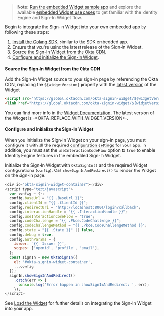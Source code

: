 > **Note:** [Run the embedded Widget sample app](/docs/guides/oie-embedded-common-run-samples/go/main/#run-the-embedded-widget-sample-app) and explore the available [embedded Widget use cases](/docs/guides/oie-embedded-widget-use-case-basic-sign-in/go/main/) to get familiar with the Identity Engine and Sign-In Widget flow.

Begin to integrate the Sign-In Widget into your own embedded app by following these steps:

1. [Install the Golang SDK](#_1-install-the-golang-sdk), similar to the SDK embedded app.
1. Ensure that you're using the [latest release of the Sign-In Widget](https://github.com/okta/okta-signin-widget/releases/).
1. [Source the Sign-In Widget from the Okta CDN](#source-the-sign-in-widget-from-the-okta-cdn).
1. [Configure and initialize the Sign-In Widget](#configure-and-initialize-the-sign-in-widget).

#### Source the Sign-In Widget from the Okta CDN

Add the Sign-In Widget source to your sign-in page by referencing the Okta CDN, replacing the `${widgetVersion}` property with the [latest version](https://github.com/okta/okta-signin-widget/releases/) of the Widget:

```html
<script src="https://global.oktacdn.com/okta-signin-widget/${widgetVersion}/js/okta-sign-in.min.js" type="text/javascript"></script>
<link href="https://global.oktacdn.com/okta-signin-widget/${widgetVersion}/css/okta-sign-in.min.css" type="text/css" rel="stylesheet"/>
```

You can find more info in the [Widget Documentation](https://github.com/okta/okta-signin-widget#using-the-okta-cdn). The latest version of the Widget is -=OKTA_REPLACE_WITH_WIDGET_VERSION=-.

#### Configure and initialize the Sign-In Widget

When you initialize the Sign-In Widget on your sign-in page, you must configure it with all the required [configuration settings](#configuration-settings) for your app. In addition, you must set the `useInteractionCodeFlow` option to `true` to enable Identity Engine features in the embedded Sign-In Widget.

Initialize the Sign-In Widget with `OktaSignIn()` and the required Widget configurations (`config`). Call `showSignInAndRedirect()` to render the Widget on the sign-in page.

```javascript
<div id="okta-signin-widget-container"></div>
<script type="text/javascript">
  var config = {};
  config.baseUrl = "{{ .BaseUrl }}";
  config.clientId = "{{ .ClientId }}";
  config.redirectUri = "http://localhost:8000/login/callback";
  config.interactionHandle = "{{ .InteractionHandle }}";
  config.useInteractionCodeFlow = "true";
  config.codeChallenge = "{{ .Pkce.CodeChallenge }}";
  config.codeChallengeMethod = "{{ .Pkce.CodeChallengeMethod }}";
  config.state = "{{ .State }}" || false,
  config.debug = true,
  config.authParams = {
    issuer: "{{ .Issuer }}",
    scopes: ['openid', 'profile', 'email'],
  };
  const signIn = new OktaSignIn({
    el: '#okta-signin-widget-container',
    ...config
  });
  signIn.showSignInAndRedirect()
    .catch(err => {
      console.log('Error happen in showSignInAndRedirect: ', err);
    });
</script>
```

See [Load the Widget](/docs/guides/oie-embedded-widget-use-case-load/go/main) for further details on integrating the Sign-In Widget into your app.
